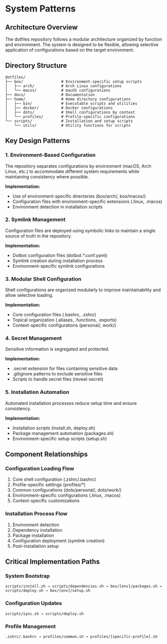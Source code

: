 # System Patterns

## Architecture Overview
The dotfiles repository follows a modular architecture organized by function and environment. The system is designed to be flexible, allowing selective application of configurations based on the target environment.

## Directory Structure
```
dotfiles/
├── box/                 # Environment-specific setup scripts
│   ├── arch/            # Arch Linux configurations
│   └── macos/           # macOS configurations
├── docs/                # Documentation
├── home/                # Home directory configurations
│   ├── bin/             # Executable scripts and utilities
│   ├── docker/          # Docker configurations
│   ├── dots/            # Shell configurations by context
│   └── profiles/        # Profile-specific configurations
└── scripts/             # Installation and setup scripts
    └── utils/           # Utility functions for scripts
```

## Key Design Patterns

### 1. Environment-Based Configuration
The repository separates configurations by environment (macOS, Arch Linux, etc.) to accommodate different system requirements while maintaining consistency where possible.

**Implementation:**
- Use of environment-specific directories (box/arch/, box/macos/)
- Configuration files with environment-specific extensions (.linux, .macos)
- Environment detection in installation scripts

### 2. Symlink Management
Configuration files are deployed using symbolic links to maintain a single source of truth in the repository.

**Implementation:**
- Dotbot configuration files (dotbot.*.conf.yaml)
- Symlink creation during installation process
- Environment-specific symlink configurations

### 3. Modular Shell Configuration
Shell configurations are organized modularly to improve maintainability and allow selective loading.

**Implementation:**
- Core configuration files (.bashrc, .zshrc)
- Topical organization (.aliases, .functions, .exports)
- Context-specific configurations (personal/, work/)

### 4. Secret Management
Sensitive information is segregated and protected.

**Implementation:**
- .secret extension for files containing sensitive data
- .gitignore patterns to exclude sensitive files
- Scripts to handle secret files (reveal-secret)

### 5. Installation Automation
Automated installation processes reduce setup time and ensure consistency.

**Implementation:**
- Installation scripts (install.sh, deploy.sh)
- Package management automation (packages.sh)
- Environment-specific setup scripts (setup.sh)

## Component Relationships

### Configuration Loading Flow
1. Core shell configuration (.zshrc/.bashrc)
2. Profile-specific settings (profiles/*)
3. Common configurations (dots/personal/, dots/work/)
4. Environment-specific configurations (.linux, .macos)
5. Context-specific customizations

### Installation Process Flow
1. Environment detection
2. Dependency installation
3. Package installation
4. Configuration deployment (symlink creation)
5. Post-installation setup

## Critical Implementation Paths

### System Bootstrap
```
scripts/install.sh → scripts/dependencies.sh → box/[env]/packages.sh → scripts/deploy.sh → box/[env]/setup.sh
```

### Configuration Updates
```
scripts/sync.sh → scripts/deploy.sh
```

### Profile Management
```
.zshrc/.bashrc → profiles/common.sh → profiles/[specific-profile].sh
```
